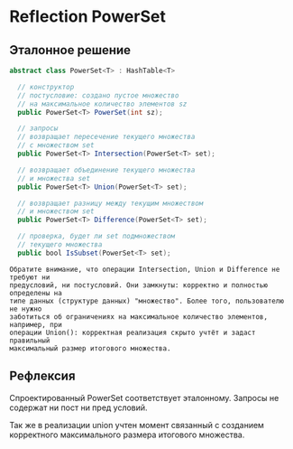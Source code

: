 # Reflection PowerSet<T>

## Эталонное решение

```java
abstract class PowerSet<T> : HashTable<T>

  // конструктор
  // постусловие: создано пустое множество
  // на максимальное количество элементов sz
  public PowerSet<T> PowerSet(int sz); 

  // запросы
  // возвращает пересечение текущего множества
  // с множеством set
  public PowerSet<T> Intersection(PowerSet<T> set);

  // возвращает объединение текущего множества
  // и множества set
  public PowerSet<T> Union(PowerSet<T> set);

  // возвращает разницу между текущим множеством
  // и множеством set
  public PowerSet<T> Difference(PowerSet<T> set);

  // проверка, будет ли set подмножеством
  // текущего множества
  public bool IsSubset(PowerSet<T> set);
```

```text
Обратите внимание, что операции Intersection, Union и Difference не требуют ни 
предусловий, ни постусловий. Они замкнуты: корректно и полностью определены на 
типе данных (структуре данных) "множество". Более того, пользователю не нужно 
заботиться об ограничениях на максимальное количество элементов, например, при 
операции Union(): корректная реализация скрыто учтёт и задаст правильный 
максимальный размер итогового множества.
```

## Рефлексия

Спроектированный PowerSet соответствует эталонному. Запросы не содержат ни пост ни
пред условий.

Так же в реализации union учтен момент связанный с созданием корректного максимального 
размера итогового множества.